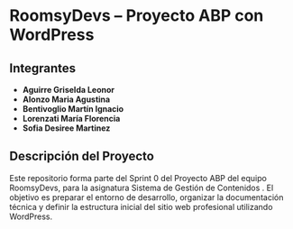 # RoomsyDevs – Proyecto ABP con WordPress

## Integrantes

- **Aguirre Griselda Leonor**
- **Alonzo Maria Agustina**
- **Bentivoglio Martín Ignacio** 
- **Lorenzati María Florencia**
- **Sofia Desiree Martinez**

## Descripción del Proyecto

Este repositorio forma parte del Sprint 0 del Proyecto ABP del equipo RoomsyDevs, para la asignatura Sistema de Gestión de Contenidos . El objetivo es preparar el entorno de desarrollo, organizar la documentación técnica y definir la estructura inicial del sitio web profesional utilizando WordPress.
